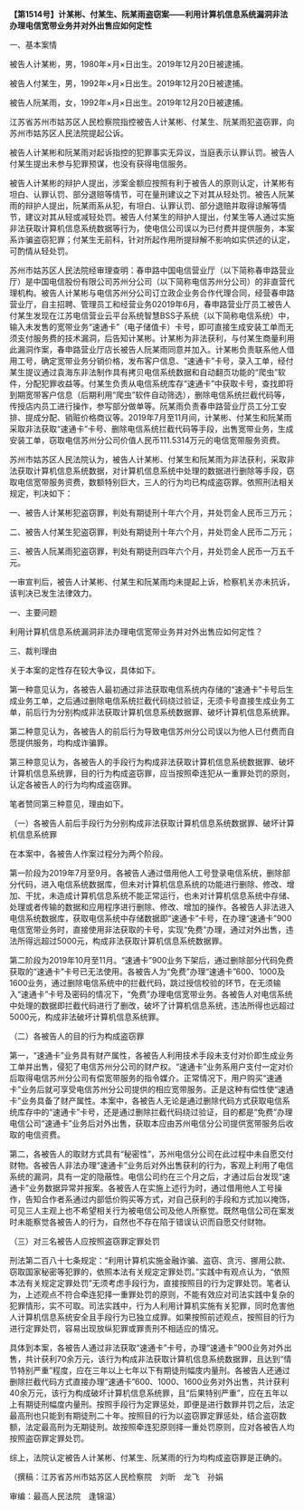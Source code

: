 **【第1514号】计某彬、付某生、阮某雨盗窃案——利用计算机信息系统漏洞非法办理电信宽带业务并对外出售应如何定性**

一、基本案情

被告人计某彬，男，1980年×月×日出生。2019年12月20日被逮捕。

被告人付某生，男，1992年×月×日出生。2019年12月20日被逮捕。

被告人阮某雨，女，1992年×月×日出生。2019年12月20日被逮捕。

江苏省苏州市姑苏区人民检察院指控被告人计某彬、付某生、阮某雨犯盗窃罪，向苏州市姑苏区人民法院提起公诉。

被告人计某彬和阮某雨对起诉指控的犯罪事实无异议，当庭表示认罪认罚。被告人付某生提出未参与犯罪预谋，也没有获得电信服务。

被告人计某彬的辩护人提出，涉案金额应按照有利于被告人的原则认定，计某彬有坦白、认罪认罚、部分退赔等情节，可在量刑建议之下对其从轻处罚。被告人阮某雨的辩护人提出，阮某雨系从犯，有坦白、认罪认罚、部分退赔并取得谅解等情节，建议对其从轻或减轻处罚。被告人付某生的辩护人提出，付某生等人通过实施非法获取计算机信息系统数据等行为，使电信公司误以为已付费并提供服务，本案系诈骗盗窃犯罪；付某生无前科，针对所起作用所提辩解不影响如实供述的认定，可酌情从轻处罚。

苏州市姑苏区人民法院经审理查明：春申路中国电信营业厅（以下简称春申路营业厅）是中国电信股份有限公司苏州分公司（以下简称电信苏州分公司）的非直营代理机构。被告人计某彬与电信苏州分公司订立政企业务合作代理合同，经营春申路营业厅，自主招聘、管理员工和经营业务02019年6月，春申路营业厅员工被告人付某生发现在江苏电信营业云平台系统智慧BSS子系统（以下简称电信系统）中，输入未发售的宽带业务“速通卡”（电子储值卡）卡号，即可直接生成安装工单而无须支付服务费的技术漏洞，后告知计某彬。计某彬为非法获利，与付某生商量利用此漏洞作案，春申路营业厅店长被告人阮某雨同意并加入。计某彬负责联系他人借用工号，确定宽带业务分销价格，发布客户信息、“速通卡”卡号，录入工单，经付某生提议通过袁海东非法制作具有拷贝电信系统数据和自动翻页功能的“爬虫”软件，分配犯罪收益等。付某生负责从电信系统库存“速通卡”中获取卡号，查找即将到期宽带客户信息（后期利用“爬虫”软件自动筛选），删除电信系统拦截代码等，传授店内员工进行操作，参写部分做单等。阮某雨负责春申路营业厅员工分工安排、提成分配、销赃价格商议等。2019年7月至11月间，计某彬、付某生和阮某雨采取非法获取“速通卡”卡号、删除电信系统拦截代码等手段，出售宽带业务，生成安装工单，窃取电信苏州分公司价值人民币111.5314万元的电信宽带服务资费。

苏州市姑苏区人民法院认为，被告人计某彬、付某生和阮某雨为非法获利，采取非法获取计算机信息系统数据，对计算机信息系统中处理的数据进行删除等手段，窃取电信宽带服务资费，数额特别巨大，三人的行为均已构成盗窃罪。依照刑法相关规定，判决如下：

一、被告人计某彬犯盗窃罪，判处有期徒刑十年六个月，并处罚金人民币三万元；

二、被告人付某生犯盗窃罪，判处有期徒刑十年六个月，并处罚金人民币二万元；

三、被告人阮某雨犯盗窃罪，判处有期徒刑四年六个月，并处罚金人民币一万五千元。

一审宣判后，被告人计某彬、付某生和阮某雨均未提起上诉，检察机关亦未抗诉，该判决已发生法律效力。

一、主要问题

利用计算机信息系统漏洞非法办理电信宽带业务并对外出售应如何定性？

三、裁判理由

关于本案的定性存在较大争议，具体如下。

第一种意见认为，各被告人最初通过非法获取电信系统内存储的“速通卡”卡号后生成业务工单，之后通过删除电信系统拦截代码绕过验证，无须卡号直接生成业务工单，前后行为分别构成非法获取计算机信息系统数据罪、破坏计算机信息系统罪。

第二种意见认为，各被告人的前后行为导致电信苏州分公司误以为他人已付费而自愿提供服务，均构成诈骗罪。

第三种意见认为，各被告人的手段行为构成非法获取计算机信息系统数据罪、破坏计算机信息系统罪，目的行为构成盗窃罪，应当按照牵连犯从一重罪处罚的原则，认定各被告人的行为均构成盗窃罪。

笔者赞同第三种意见，理由如下。

（一）各被告人前后手段行为分别构成非法获取计算机信息系统数据罪、破坏计算机信息系统罪

在本案中，各被告人作案过程分为两个阶段。

第一阶段为2019年7月至9月。各被告人通过借用他人工号登录电信系统，删除部分代码，进入电信系统数据库，但未对计算机信息系统的功能进行删除、修改、增加、干扰，未造成计算机信息系统不能正常运行，也未对计算机信息系统中存储、处理或者传输的数据和应用程序进行删除、修改、增加的操作。各被告人非法进入电信系统数据库，获取电信系统中存储数据即“速通卡”卡号，在办理“速通卡”900电信宽带业务时，直接使用非法获取的卡号，实现“免费”办理，通过对外出售，违法所得远超过5000元，构成非法获取计算机信息系统数据罪。

第二阶段为2019年10月至11月。“速通卡”900业务下架后，通过删除部分代码免费获取的“速通卡”卡号已无法使用。各被告人为“免费”办理“速通卡”600、1000及1600业务，通过删除电信系统中的拦截代码，跳过授信校验的环节，在无须输入“速通卡”卡号及密码的情况下，“免费”办理电信宽带业务。各被告人对电信系统中处理的数据即拦截代码进行了删改，破坏了计算机信息系统，违法所得也远超过5000元，构成非法破坏计算机信息系统罪。

（二）各被告人的目的行为构成盗窃罪

第一，“速通卡”业务具有财产属性，各被告人利用技术手段未支付对价即生成业务工单并出售，侵犯了电信苏州分公司的财产权。“速通卡”业务系用户支付一定对价后取得电信苏州分公司有偿宽带服务的指令媒介。正常情况下，用户购买“速通卡”业务后就可享受电信苏州分公司提供的相应宽带服务。正是这种有偿性使“速通卡”业务具备了财产属性。本案中，各被告人无论是通过删除代码方式获取电信系统库存中的“速通卡”卡号，还是通过删除拦截代码绕过验证，目的都是“免费”办理电信公司“速通卡”业务后对外出售，获取本应由苏州电信分公司提供宽带服务后收取的电信资费。

第二，各被告人的取财方式具有“秘密性”，苏州电信分公司在此过程中未自愿交付财物。各被告人非法办理“速通卡”业务后对外出售获利的行为，客观上利用了电信系统的漏洞，具有一定的隐蔽性。电信公司约在三个月之后，才通过后台发现“速通卡”业务数据异常并报案。各被告人在实施上述行为时，通过借用他人工号操作，告知合作者系通过内部低价购买等方式，对自己获利的手段和方式加以掩饰，可见三人主观上也不希望相关行为被电信公司及他人所察觉。既然电信公司在案发时未能察觉各被告人的行为，自然也不存在陷于错误认识而自愿交付财物。

（三）对三名被告人应按照盗窃罪定罪处罚

刑法第二百八十七条规定：“利用计算机实施金融诈骗、盗窃、贪污、挪用公款、窃取国家秘密等犯罪的，依照本法有关规定定罪处罚。”实践中有观点认为，“依照本法有关规定定罪处罚”无须考虑手段行为，直接按照目的行为定罪处罚。笔者认为，上述观点不符合牵连犯择一重罪处罚的原则，不能有效应对司法实践中复杂的犯罪情形，实不可取。司法实践中，行为人利用计算机实施有关犯罪，同时危害他人计算机信息系统安全且手段行为已独立成罪。如果按照前述观点，按照目的行为进行定罪处罚，容易出现放纵犯罪或罪责刑不相适应的情况。

具体到本案，各被告人通过非法获取“速通卡”卡号，办理“速通卡”900业务对外出售，共计获利70余万元，该行为构成非法获取计算机信息系统数据罪，且达到“情节特别严重”程度，应在三年以上七年以下有期徒刑幅庋内量刑。各被告人还通过删除拦截代码方式直接办理“速通卡”600、1000、1600业务对外出售，共计获利40余万元，该行为构成破坏计算机信息系统罪，且“后果特别严重”，应在五年以上有期徒刑幅度内量刑。按照手段行为定罪惩处，即便是进行数罪并罚之后，法定最高刑也只能到有期徒刑二十年。按照目的行为以盗窃罪定罪惩处，结合盗窃数额，法定最高刑为无期徒刑。故按照牵连犯原则择一重处罚原则，应对各被告人均按照盗窃罪定罪处罚。

综上，法院认定被告人计某彬、付某生、阮某雨的行为均构成盗窃罪是正确的。

（撰稿：江苏省苏州市姑苏区人民检察院　刘昕　龙飞　孙娟

审编：最高人民法院　逢锦温）